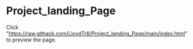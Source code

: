 # Project_landing_Page

Click "https://raw.githack.com/LloydTr8/Project_landing_Page/main/index.html" to preview the page.
